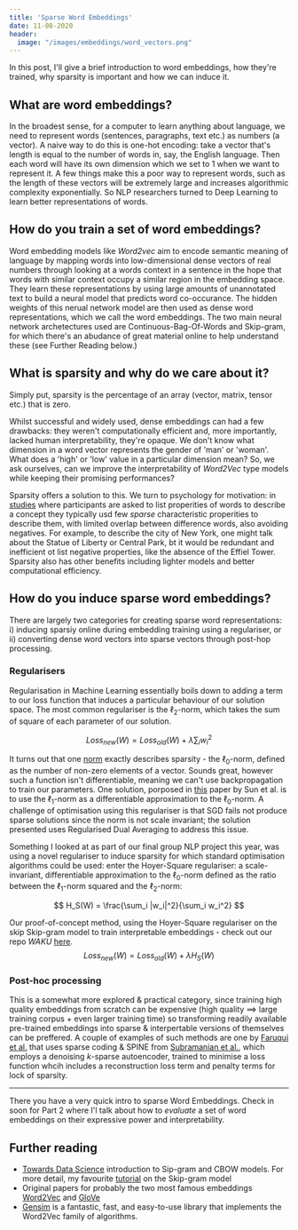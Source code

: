 ```yaml
---
title: 'Sparse Word Embeddings'
date: 11-08-2020
header:
  image: "/images/embeddings/word_vectors.png"
---
```

In this post, I'll give a brief introduction to word embeddings, how they're trained, why sparsity is important and how we can induce it.

## What are word embeddings? 
In the broadest sense, for a computer to learn anything about language, we need to represent words (sentences, paragraphs, text etc.) as numbers (a vector). A naive way to do this is one-hot encoding: take a vector that's length is equal to the number of words in, say, the English language. Then each word will have its own dimension which we set to 1 when we want to represent it. A few things make this a poor way to represent words, such as the length of these vectors will be extremely large and increases algorithmic complexity exponentially. So NLP researchers turned to Deep Learning to learn better representations of words. 

## How do you train a set of word embeddings?
Word embedding models like *Word2vec* aim to encode semantic meaning of language by mapping words into low-dimensional dense vectors of real numbers through looking at a words context in a sentence in the hope that words with similar context occupy a similar region in the embedding space. They learn these representations by using large amounts of unannotated text to build a neural model that predicts word co-occurance. The hidden weights of this nerual network model are then used as dense word representations, which we call the word embeddings. The two main neural network archetectures used are Continuous-Bag-Of-Words and Skip-gram, for which there's an abudance of great material online to help understand these (see Further Reading below.) 

## What is sparsity and why do we care about it?
Simply put, sparsity is the percentage of an array (vector, matrix, tensor etc.) that is zero.

Whilst successful and widely used, dense embeddings can had a few drawbacks: they weren't computationally efficient and, more importantly, lacked human interpretability, they're opaque. We don't know what dimension in a word vector represents the gender of 'man' or 'woman'. What does a 'high' or 'low' value in a particular dimension mean?  So, we ask ourselves, can we improve the interpretability of *Word2Vec* type models while keeping their promising performances? 

Sparsity offers a solution to this.  We turn to psychology for motivation: in [studies](https://link.springer.com/content/pdf/10.3758/BRM.40.1.183.pdf) where participants are asked to list properities of words to describe a concept they typically usd few *sparse* characteristic properities to describe them, with limited overlap between difference words, also avoiding negatives. For example, to describe the city of New York, one might talk about the Statue of Liberty or Central Park, bt it would be redundant and inefficient ot list negative properties, like the absence of the Effiel Tower. Sparsity also has other benefits including lighter models and better computational efficiency.

## How do you induce sparse word embeddings?
There are largely two categories for creating sparse word representations: i) inducing sparsiy online during embedding training using a regulariser, or ii) converting dense word vectors into sparse vectors through post-hop processing.

### Regularisers
Regularisation in Machine Learning essentially boils down to adding a term to our loss function that induces a particular behaviour of our solution space. The most common regulariser is the $\ell_2$-norm, which takes the sum of square of each parameter of our solution. 

$$
Loss_{new}(W) = Loss_{old}(W) + \lambda \sum_i w_i^2
$$

It turns out that one [norm](https://medium.com/@montjoile/l0-norm-l1-norm-l2-norm-l-infinity-norm-7a7d18a4f40c) exactly describes sparsity - the $\ell_0$-norm, defined as the number of non-zero elements of a vector. Sounds great, however such a function isn't differentiable, meaning we can't use backpropagation to train our parameters. One solution, porposed in [this](https://www.ijcai.org/Proceedings/16/Papers/414.pdf) paper by Sun et al. is to use the $\ell_1$-norm as a differentiable approximation to the $\ell_0$-norm. A challenge of optimisation using this regulariser is that SGD fails not produce sparse solutions since the norm is not scale invariant; the solution presented uses Regularised Dual Averaging to address this issue.

Something I looked at as part of our final group NLP project this year, was using a novel regulariser to induce sparsity for which standard optimisation algorithms could be used: enter the Hoyer-Square regulariser: a scale-invariant, differentiable approximation to the $\ell_0$-norm defined as the ratio between the $\ell_1$-norm squared and the $\ell_2$-norm:

$$
H_S(W) = \frac{\sum_i |w_i|^2}{\sum_i w_i^2}
$$

Our proof-of-concept method, using the Hoyer-Square regulariser on the skip Skip-gram model to train interpretable embeddings - check out our repo *WAKU* [here](https://github.com/apappu97/WAKU).
$$
Loss_{new}(W) = Loss_{old}(W) + \lambda H_S(W)
$$

### Post-hoc processing
This is a somewhat more explored & practical category, since training high quality embeddings from scratch can be expensive (high quality $\implies$ large training corpus + even larger training time) so transforming readily available pre-trained embeddings into sparse & interpertable versions of themselves can be preffered. A couple of examples of such methods are one by [Faruqui et al.](https://arxiv.org/pdf/1506.02004.pdf) that uses sparse coding & SPINE from [Subramanian et al.](https://arxiv.org/pdf/1711.08792.pdf), which employs a denoising $k$-sparse autoencoder, trained to minimise a loss function whcih includes a reconstruction loss term and penalty terms for lock of sparsity.

____

There you have a very quick intro to sparse Word Embeddings. Check in soon for Part 2 where I'l talk about how to *evaluate* a set of word embeddings on their expressive power and interpretability.

## Further reading
- [Towards Data Science](https://towardsdatascience.com/nlp-101-word2vec-skip-gram-and-cbow-93512ee24314
) introduction to Sip-gram and CBOW models. For more detail, my favourite [tutorial]((http://mccormickml.com/2016/04/19/word2vec-tutorial-the-skip-gram-model/)) on the Skip-gram model
- Original papers for probably the two most famous embeddings [Word2Vec](https://papers.nips.cc/paper/5021-distributed-representations-of-words-and-phrases-and-their-compositionality.pdf) and [GloVe](https://nlp.stanford.edu/pubs/glove.pdf)
- [Gensim](https://radimrehurek.com/gensim/) is a fantastic, fast, and easy-to-use library that implements the Word2Vec family of algorithms.


